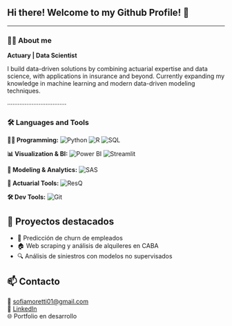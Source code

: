 ## Hi there! Welcome to my Github Profile! 👋 
---

### 🙋‍♀️ About me

**Actuary | Data Scientist** 

I build data-driven solutions by combining actuarial expertise and data science, with applications in insurance and beyond.
Currently expanding my knowledge in machine learning and modern data-driven modeling techniques.

··································



### 🛠️ Languages and Tools

**🧑‍💻 Programming:** ![Python](https://img.shields.io/badge/Python-3776AB?style=for-the-badge&logo=python&logoColor=white) ![R](https://img.shields.io/badge/R-276DC3?style=for-the-badge&logo=r&logoColor=white) ![SQL](https://img.shields.io/badge/SQL-003B57?style=for-the-badge&logo=postgresql&logoColor=white)

**📊 Visualization & BI:** ![Power BI](https://img.shields.io/badge/Power%20BI-F2C811?style=for-the-badge&logo=powerbi&logoColor=black) ![Streamlit](https://img.shields.io/badge/Streamlit-FF4B4B?style=for-the-badge&logo=streamlit&logoColor=white)

**🤖 Modeling & Analytics:** ![SAS](https://img.shields.io/badge/SAS-007ACC?style=for-the-badge&logo=analytics&logoColor=white)

**📐 Actuarial Tools:** ![ResQ](https://img.shields.io/badge/ResQ-444444?style=for-the-badge&logo=data&logoColor=white)

**🛠️ Dev Tools:** ![Git](https://img.shields.io/badge/Git-F05032?style=for-the-badge&logo=git&logoColor=white)





## 🚀 Proyectos destacados
- 🧠 Predicción de churn de empleados  
- 🏠 Web scraping y análisis de alquileres en CABA  
- 🔍 Análisis de siniestros con modelos no supervisados

## 📫 Contacto  
📧 sofiamoretti01@gmail.com  
🔗 [LinkedIn](https://www.linkedin.com/in/sofia-dana-moretti/)  
🌐 Portfolio en desarrollo

